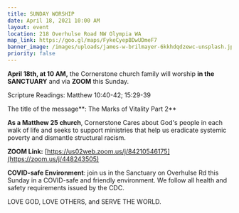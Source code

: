 ```yaml
---
title: SUNDAY WORSHIP
date: April 18, 2021 10:00 AM
layout: event
location: 218 Overhulse Road NW Olympia WA
map_link: https://goo.gl/maps/FykeCyepBDwUDmeF7
banner_image: /images/uploads/james-w-brilmayer-6kkhdqdzewc-unsplash.jpg
priority: false
---
```

**April 18th, at 10 AM,** the Cornerstone church family will worship **in the SANCTUARY** and via **ZOOM** this Sunday.  

Scripture Readings: Matthew 10:40-42; 15:29-39

The title of the message**: The Marks of Vitality Part 2**

**As a Matthew 25 church**, Cornerstone Cares about God's people in each walk of life and seeks to support ministries that help us eradicate systemic poverty and dismantle structural racism.

**ZOOM Link:** [https://us02web.zoom.us/j/84210546175](https://zoom.us/j/448243505)

**COVID-safe Environment**: join us in the Sanctuary on Overhulse Rd this Sunday in a COVID-safe and friendly environment. We follow all health and safety requirements issued by the CDC.

LOVE GOD, LOVE OTHERS, and SERVE THE WORLD.